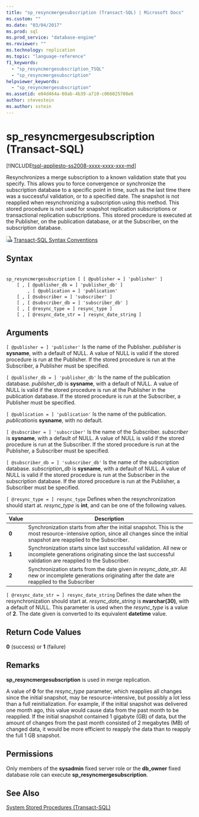 ```yaml
---
title: "sp_resyncmergesubscription (Transact-SQL) | Microsoft Docs"
ms.custom: ""
ms.date: "03/04/2017"
ms.prod: sql
ms.prod_service: "database-engine"
ms.reviewer: ""
ms.technology: replication
ms.topic: "language-reference"
f1_keywords: 
  - "sp_resyncmergesubscription_TSQL"
  - "sp_resyncmergesubscription"
helpviewer_keywords: 
  - "sp_resyncmergesubscription"
ms.assetid: e04d464a-60ab-4b39-a710-c066025708e6
author: stevestein
ms.author: sstein
---
```

# sp_resyncmergesubscription (Transact-SQL)
[!INCLUDE[tsql-appliesto-ss2008-xxxx-xxxx-xxx-md](../../includes/tsql-appliesto-ss2008-xxxx-xxxx-xxx-md.md)]

  Resynchronizes a merge subscription to a known validation state that you specify. This allows you to force convergence or synchronize the subscription database to a specific point in time, such as the last time there was a successful validation, or to a specified date. The snapshot is not reapplied when resynchronizing a subscription using this method. This stored procedure is not used for snapshot replication subscriptions or transactional replication subscriptions. This stored procedure is executed at the Publisher, on the publication database, or at the Subscriber, on the subscription database.  
  
 ![Topic link icon](../../database-engine/configure-windows/media/topic-link.gif "Topic link icon") [Transact-SQL Syntax Conventions](../../t-sql/language-elements/transact-sql-syntax-conventions-transact-sql.md)  
  
## Syntax  
  
```  
  
sp_resyncmergesubscription [ [ @publisher = ] 'publisher' ]  
    [ , [ @publisher_db = ] 'publisher_db' ]  
        , [ @publication = ] 'publication'   
    [ , [ @subscriber = ] 'subscriber' ]  
    [ , [ @subscriber_db = ] 'subscriber_db' ]  
    [ , [ @resync_type = ] resync_type ]  
    [ , [ @resync_date_str = ] resync_date_string ]  
```  
  
## Arguments  
`[ @publisher = ] 'publisher'`
 Is the name of the Publisher. *publisher* is **sysname**, with a default of NULL. A value of NULL is valid if the stored procedure is run at the Publisher. If the stored procedure is run at the Subscriber, a Publisher must be specified.  
  
`[ @publisher_db = ] 'publisher_db'`
 Is the name of the publication database. *publisher_db* is **sysname**, with a default of NULL. A value of NULL is valid if the stored procedure is run at the Publisher in the publication database. If the stored procedure is run at the Subscriber, a Publisher must be specified.  
  
`[ @publication = ] 'publication'`
 Is the name of the publication. *publication*is **sysname**, with no default.  
  
`[ @subscriber = ] 'subscriber'`
 Is the name of the Subscriber. *subscriber* is **sysname**, with a default of NULL. A value of NULL is valid if the stored procedure is run at the Subscriber. If the stored procedure is run at the Publisher, a Subscriber must be specified.  
  
`[ @subscriber_db = ] 'subscriber_db'`
 Is the name of the subscription database. *subscription_db* is **sysname**, with a default of NULL. A value of NULL is valid if the stored procedure is run at the Subscriber in the subscription database. If the stored procedure is run at the Publisher, a Subscriber must be specified.  
  
`[ @resync_type = ] resync_type`
 Defines when the resynchronization should start at. *resync_type* is **int**, and can be one of the following values.  
  
|Value|Description|  
|-----------|-----------------|  
|**0**|Synchronization starts from after the initial snapshot. This is the most resource-intensive option, since all changes since the initial snapshot are reapplied to the Subscriber.|  
|**1**|Synchronization starts since last successful validation. All new or incomplete generations originating since the last successful validation are reapplied to the Subscriber.|  
|**2**|Synchronization starts from the date given in *resync_date_str*. All new or incomplete generations originating after the date are reapplied to the Subscriber|  
  
`[ @resync_date_str = ] resync_date_string`
 Defines the date when the resynchronization should start at. *resync_date_string* is **nvarchar(30)**, with a default of NULL. This parameter is used when the *resync_type* is a value of **2**. The date given is converted to its equivalent **datetime** value.  
  
## Return Code Values  
 **0** (success) or **1** (failure)  
  
## Remarks  
 **sp_resyncmergesubscription** is used in merge replication.  
  
 A value of **0** for the *resync_type* parameter, which reapplies all changes since the initial snapshot, may be resource-intensive, but possibly a lot less than a full reinitialization. For example, if the initial snapshot was delivered one month ago, this value would cause data from the past month to be reapplied. If the initial snapshot contained 1 gigabyte (GB) of data, but the amount of changes from the past month consisted of 2 megabytes (MB) of changed data, it would be more efficient to reapply the data than to reapply the full 1 GB snapshot.  
  
## Permissions  
 Only members of the **sysadmin** fixed server role or the **db_owner** fixed database role can execute **sp_resyncmergesubscription**.  
  
## See Also  
 [System Stored Procedures &#40;Transact-SQL&#41;](../../relational-databases/system-stored-procedures/system-stored-procedures-transact-sql.md)  
  
  
